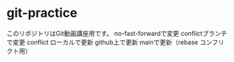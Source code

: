 # git-practice
このリポジトリはGit動画講座用です。
no-fast-forwardで変更
conflictブランチで変更
conflict ローカルで更新 github上で更新
mainで更新（rebase コンフリクト用）


